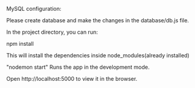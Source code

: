 
MySQL configuration:

Please create database and make the changes in the database/db.js file.

In the project directory, you can run:

npm install

This will install the dependencies inside node_modules(already installed)

"nodemon start"
Runs the app in the development mode.

Open http://localhost:5000 to view it in the browser.
